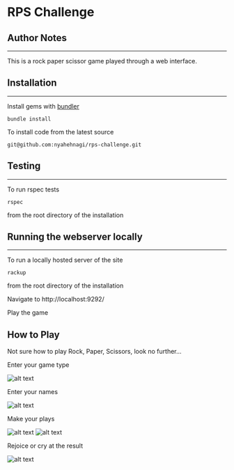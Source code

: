 # RPS Challenge

## Author Notes
----------------------
 This is a rock paper scissor game played through a web interface.

## Installation
----------------------
Install gems with [bundler](https://bundler.io/ "bundler") 
~~~~
bundle install 
~~~~
To install code from the latest source
~~~~
git@github.com:nyahehnagi/rps-challenge.git
~~~~
## Testing
-----------------------
To run rspec tests
~~~~
rspec
~~~~
from the root directory of the installation 

## Running the webserver locally
-----------------------
To run a locally hosted server of the site
~~~~
rackup
~~~~
from the root directory of the installation

Navigate to http://localhost:9292/

Play the game

## How to Play

Not sure how to play Rock, Paper, Scissors, look no further...

Enter your game type

![alt text](https://github.com/nyahehnagi/rps-challenge/blob/main/docs/game_type_selection.png)

Enter your names

![alt text](https://github.com/nyahehnagi/rps-challenge/blob/main/docs/enter_names.png)

Make your plays

![alt text](https://github.com/nyahehnagi/rps-challenge/blob/main/docs/player_one_plays.png)
![alt text](https://github.com/nyahehnagi/rps-challenge/blob/main/docs/player_two_plays.png)

Rejoice or cry at the result

![alt text](https://github.com/nyahehnagi/rps-challenge/blob/main/docs/winner_declared.png)




